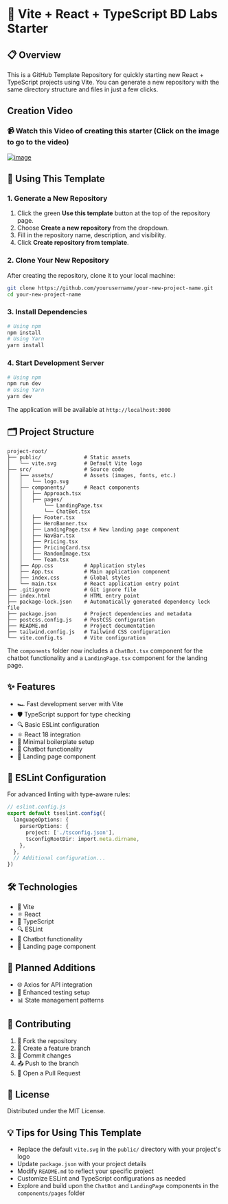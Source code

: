 # 🚀 Vite + React + TypeScript BD Labs Starter

## 📋 Overview
This is a GitHub Template Repository for quickly starting new React + TypeScript projects using Vite. You can generate a new repository with the same directory structure and files in just a few clicks.

## Creation Video
### 📹 Watch this Video of creating this starter (Click on the image to go to the video)
<a href="https://bloomtech-1.wistia.com/medias/g5javs2omr" target="_blank">![image](https://github.com/user-attachments/assets/dafb827c-0d57-4b7e-bb02-c25331817ac7)</a>

## 🚀 Using This Template
### 1. Generate a New Repository
1. Click the green **Use this template** button at the top of the repository page.
2. Choose **Create a new repository** from the dropdown.
3. Fill in the repository name, description, and visibility.
4. Click **Create repository from template**.

### 2. Clone Your New Repository
After creating the repository, clone it to your local machine:

```bash
git clone https://github.com/yourusername/your-new-project-name.git
cd your-new-project-name
```

### 3. Install Dependencies
```bash
# Using npm
npm install
# Using Yarn
yarn install
```

### 4. Start Development Server
```bash
# Using npm
npm run dev
# Using Yarn
yarn dev
```
The application will be available at `http://localhost:3000`

## 🗂️ Project Structure
```
project-root/
├── public/              # Static assets
│   └── vite.svg         # Default Vite logo
├── src/                 # Source code
│   ├── assets/          # Assets (images, fonts, etc.)
│   │   └── logo.svg
│   ├── components/      # React components
│   │   ├── Approach.tsx
│   │   ├── pages/
│   │       └── LandingPage.tsx
│   │       └── ChatBot.tsx
│   │   ├── Footer.tsx
│   │   ├── HeroBanner.tsx
│   │   ├── LandingPage.tsx # New landing page component
│   │   ├── NavBar.tsx
│   │   ├── Pricing.tsx
│   │   ├── PricingCard.tsx
│   │   ├── RandomImage.tsx
│   │   └── Team.tsx
│   ├── App.css          # Application styles
│   ├── App.tsx          # Main application component
│   ├── index.css        # Global styles
│   └── main.tsx         # React application entry point
├── .gitignore           # Git ignore file
├── index.html           # HTML entry point
├── package-lock.json    # Automatically generated dependency lock file
├── package.json         # Project dependencies and metadata
├── postcss.config.js    # PostCSS configuration
├── README.md            # Project documentation
├── tailwind.config.js   # Tailwind CSS configuration
└── vite.config.ts       # Vite configuration
```

The `components` folder now includes a `ChatBot.tsx` component for the chatbot functionality and a `LandingPage.tsx` component for the landing page.

## ✨ Features
- 🏎️ Fast development server with Vite
- 🛡️ TypeScript support for type checking
- 🔍 Basic ESLint configuration
- ⚛️ React 18 integration
- 🧩 Minimal boilerplate setup
- 💬 Chatbot functionality
- 📖 Landing page component

## 🔬 ESLint Configuration
For advanced linting with type-aware rules:
```typescript
// eslint.config.js
export default tseslint.config({
  languageOptions: {
    parserOptions: {
      project: ['./tsconfig.json'],
      tsconfigRootDir: import.meta.dirname,
    },
  },
  // Additional configuration...
})
```

## 🛠️ Technologies
- 🚀 Vite
- ⚛️ React
- 📘 TypeScript
- 🔍 ESLint
- 💬 Chatbot functionality
- 📖 Landing page component

## 🔮 Planned Additions
- 🌐 Axios for API integration
- 🧪 Enhanced testing setup
- 📊 State management patterns

## 🤝 Contributing
1. 🍴 Fork the repository
2. 🌿 Create a feature branch
3. 💾 Commit changes
4. 📤 Push to the branch
5. 🔀 Open a Pull Request

## 📄 License
Distributed under the MIT License.

## 💡 Tips for Using This Template
- Replace the default `vite.svg` in the `public/` directory with your project's logo
- Update `package.json` with your project details
- Modify `README.md` to reflect your specific project
- Customize ESLint and TypeScript configurations as needed
- Explore and build upon the `ChatBot` and `LandingPage` components in the `components/pages` folder
